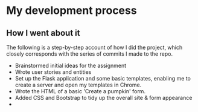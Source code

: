 # My development process
## How I went about it

The following is a step-by-step account of how I did the project, which closely corresponds with the series of commits I made to the repo.

- Brainstormed initial ideas for the assignment
- Wrote user stories and entities
- Set up the Flask application and some basic templates, enabling me to create a server and open my templates in Chrome.
- Wrote the HTML of a basic 'Create a pumpkin' form.
- Added CSS and Bootstrap to tidy up the overall site & form appearance
- 
